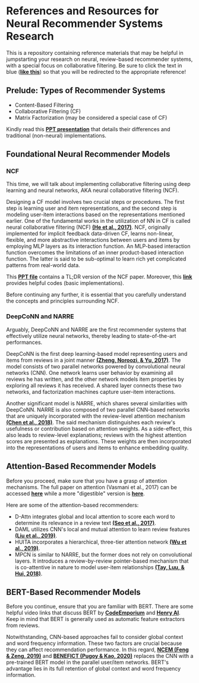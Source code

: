 # References and Resources for Neural Recommender Systems Research
This is a repository containing reference materials that may be helpful in jumpstarting your research on neural, review-based recommender systems, with a special focus on collaborative filtering. Be sure to click the text in blue (**[like this](#)**) so that you will be redirected to the appropriate reference!

## Prelude: Types of Recommender Systems
* Content-Based Filtering 
* Collaborative Filtering (CF)
* Matrix Factorization (may be considered a special case of CF)

Kindly read this **[PPT presentation](https://docs.google.com/presentation/d/12ZJ8eOqyEqvooXTdgwEW13sK2wpKmVLIEMhZ9wRrd0I/edit?usp=sharing)** that details their differences and traditional (non-neural) implementations.

## Foundational Neural Recommender Models
### NCF
This time, we will talk about implementing collaborative filtering using deep learning and neural networks, AKA neural collaborative filtering (NCF).

Designing a CF model involves two crucial steps or procedures. The first step is learning user and item representations, and the second step is modeling user-item interactions based on the representations mentioned earlier. One of the fundamental works in the utilization of NN in CF is called neural collaborative filtering (NCF) **[(He et al., 2017)](https://dl.acm.org/doi/pdf/10.1145/3038912.3052569?casa_token=PCPE6Y-KhqkAAAAA:8Zf5UV5HKgeUrlBqwitykc8WHpu_0eKVOO8lnNLhun8aON_TvLoQbvIqUFdHOAenjeEwsr57wt6Q7A)**. NCF, originally implemented for implicit feedback data-driven CF, learns non-linear, flexible, and more abstractive interactions between users and items by employing MLP layers as its interaction function. An MLP-based interaction function overcomes the limitations of an inner product-based interaction function. The latter is said to be sub-optimal to learn rich yet complicated patterns from real-world data.

This **[PPT file](https://docs.google.com/presentation/d/1qekyFWgY1jtF4fYHePFVYBYwey7dxz4WtPK4GC8KvM8/edit?usp=sharing)** contains a TL;DR version of the NCF paper. Moreover, this **[link](https://blog.fastforwardlabs.com/2018/04/10/pytorch-for-recommenders-101.html)** provides helpful codes (basic implementations).

Before continuing any further, it is essential that you carefully understand the concepts and principles surrounding NCF. 

### DeepCoNN and NARRE
Arguably, DeepCoNN and NARRE are the first recommender systems that effectively utilize neural networks, thereby leading to state-of-the-art performances.

DeepCoNN is the first deep learning-based model representing users and items from reviews in a joint manner **[(Zheng, Noroozi, & Yu, 2017)](https://dl.acm.org/doi/pdf/10.1145/3018661.3018665)**. The model consists of two parallel networks powered by convolutional neural networks (CNN). One network learns user behavior by examining all reviews he has written, and the other network models item properties by exploring all reviews it has received. A shared layer connects these two networks, and factorization machines capture user-item interactions. 

Another significant model is NARRE, which shares several similarities with DeepCoNN. NARRE is also composed of two parallel CNN-based networks that are uniquely incorporated with the review-level attention mechanism **[(Chen et al., 2018)](https://dl.acm.org/doi/pdf/10.1145/3178876.3186070?casa_token=HgeF0UM2TLsAAAAA:D7yvWV5BxKzkwi3UWdXjfd2IPTa7LdFAU_A801OUe0CbKbULR2iHW5qxRGlGSPZ97NmpgoOAE8uqlg)**. The said mechanism distinguishes each review's usefulness or contribution based on attention weights. As a side-effect, this also leads to review-level explanations; reviews with the highest attention scores are presented as explanations. These weights are then incorporated into the representations of users and items to enhance embedding quality.

## Attention-Based Recommender Models
Before you proceed, make sure that you have a grasp of attention mechanisms. The full paper on attention (Vasmani et al., 2017) can be accessed **[here](http://papers.nips.cc/paper/7181-attention-is-all-you-%0Aneed.pdf)** while a more "digestible" version is **[here](https://www.analyticsvidhya.com/blog/2019/11/comprehensive-guide-attention-mechanism-deep-learning/)**.

Here are some of the attention-based recommenders:
* D-Attn integrates global and local attention to score each word to determine its relevance in a review text **[(Seo et al., 2017)](https://dl.acm.org/doi/pdf/10.1145/3109859.3109890)**.
* DAML utilizes CNN's local and mutual attention to learn review features **[(Liu et al., 2019)](https://dl.acm.org/doi/pdf/10.1145/3292500.3330906?casa_token=kydrivRLJnQAAAAA:oA80e1ePfZdOZjyFeBgJEydOrCS-yGdkWJ0al2liI8XJBF8gLpWMfSRgKA1itp0A26Bm6dN1gvS_EA)**.
* HUITA incorporates a hierarchical, three-tier attention network **[(Wu et al., 2019)](https://www.aclweb.org/anthology/N19-1180.pdf)**.
* MPCN is similar to NARRE, but the former does not rely on convolutional layers. It introduces a review-by-review pointer-based mechanism that is co-attentive in nature to model user-item relationships **[(Tay, Luu, & Hui, 2018)](https://dl.acm.org/doi/pdf/10.1145/3219819.3220086?casa_token=F2DSup_bUokAAAAA:m4DyDyiUMjjO2--7mJzFZpxQd4Q841p1MypvDNpZD6LHZpdA0fqxkyglbiGr0EfTxiRH9QXQnfLb3w)**.


## BERT-Based Recommender Models
Before you continue, ensure that you are familiar with BERT. There are some helpful video links that discuss BERT by **[CodeEmporium](https://www.youtube.com/watch?v=xI0HHN5XKDo)** and **[Henry AI](https://www.youtube.com/watch?v=OR0wfP2FD3c)**. Keep in mind that BERT is generally used as automatic feature extractors from reviews.  

Notwithstanding, CNN-based approaches fail to consider global context and word frequency information. These two factors are crucial because they can affect recommendation performance. In this regard, **[NCEM (Feng & Zeng, 2019)](https://ieeexplore.ieee.org/iel7/6287639/8600701/08782556.pdf)** and **[BENEFICT (Pugoy & Kao, 2020)](https://www.aclweb.org/anthology/2020.aacl-main.18.pdf)** replaces the CNN with a pre-trained BERT model in the parallel user/item networks. BERT's advantage lies in its full retention of global context and word frequency information. 
